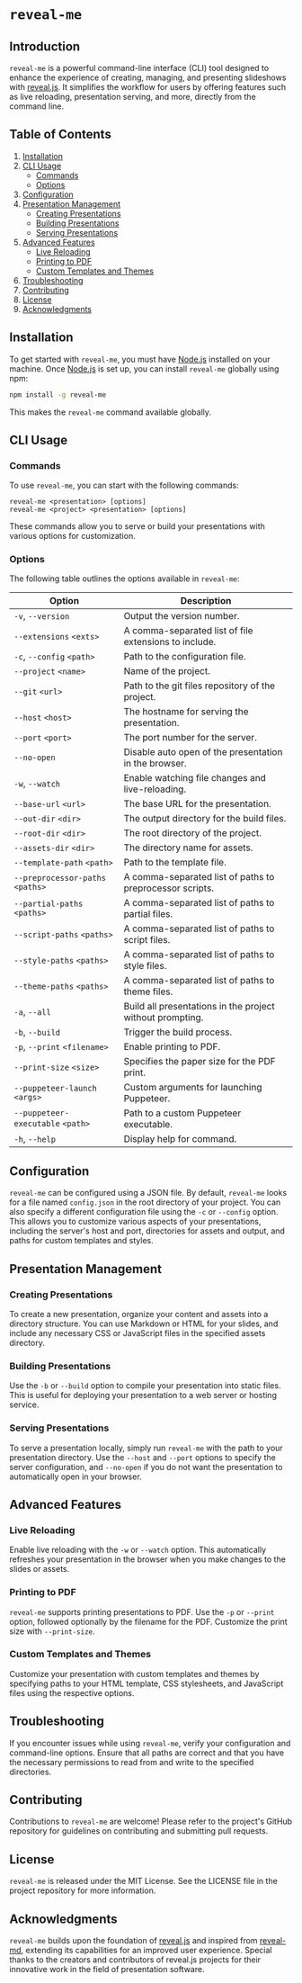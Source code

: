 # `reveal-me`

## Introduction

`reveal-me` is a powerful command-line interface (CLI) tool designed to enhance the experience of creating, managing, and presenting slideshows with [reveal.js](https://revealjs.com/). It simplifies the workflow for users by offering features such as live reloading, presentation serving, and more, directly from the command line.

## Table of Contents

1. [Installation](#installation)
2. [CLI Usage](#cli-usage)
   - [Commands](#commands)
   - [Options](#options)
3. [Configuration](#configuration)
4. [Presentation Management](#presentation-management)
   - [Creating Presentations](#creating-presentations)
   - [Building Presentations](#building-presentations)
   - [Serving Presentations](#serving-presentations)
5. [Advanced Features](#advanced-features)
   - [Live Reloading](#live-reloading)
   - [Printing to PDF](#printing-to-pdf)
   - [Custom Templates and Themes](#custom-templates-and-themes)
6. [Troubleshooting](#troubleshooting)
7. [Contributing](#contributing)
8. [License](#license)
9. [Acknowledgments](#acknowledgments)

## Installation

To get started with `reveal-me`, you must have [Node.js](https://nodejs.org/en) installed on your machine. Once [Node.js](https://nodejs.org/en) is set up, you can install `reveal-me` globally using npm:

```bash
npm install -g reveal-me
```

This makes the `reveal-me` command available globally.

## CLI Usage

### Commands

To use `reveal-me`, you can start with the following commands:

```plaintext
reveal-me <presentation> [options]
reveal-me <project> <presentation> [options]
```

These commands allow you to serve or build your presentations with various options for customization.

### Options

The following table outlines the options available in `reveal-me`:

| Option                            | Description                                                         |
|-----------------------------------|---------------------------------------------------------------------|
| `-v`, `--version`                 | Output the version number.                                          |
| `--extensions` `<exts>`           | A comma-separated list of file extensions to include.               |
| `-c`, `--config` `<path>`         | Path to the configuration file.                                     |
| `--project` `<name>`              | Name of the project.                                                |
| `--git` `<url>`                   | Path to the git files repository of the project.                    |
| `--host` `<host>`                 | The hostname for serving the presentation.                          |
| `--port` `<port>`                 | The port number for the server.                                     |
| `--no-open`                       | Disable auto open of the presentation in the browser.               |
| `-w`, `--watch`                   | Enable watching file changes and live-reloading.                    |
| `--base-url` `<url>`              | The base URL for the presentation.                                  |
| `--out-dir` `<dir>`               | The output directory for the build files.                           |
| `--root-dir` `<dir>`              | The root directory of the project.                                  |
| `--assets-dir` `<dir>`            | The directory name for assets.                                      |
| `--template-path` `<path>`        | Path to the template file.                                          |
| `--preprocessor-paths` `<paths>`  | A comma-separated list of paths to preprocessor scripts.            |
| `--partial-paths` `<paths>`       | A comma-separated list of paths to partial files.                   |
| `--script-paths` `<paths>`        | A comma-separated list of paths to script files.                    |
| `--style-paths` `<paths>`         | A comma-separated list of paths to style files.                     |
| `--theme-paths` `<paths>`         | A comma-separated list of paths to theme files.                     |
| `-a`, `--all`                     | Build all presentations in the project without prompting.           |
| `-b`, `--build`                   | Trigger the build process.                                          |
| `-p`, `--print` `<filename>`      | Enable printing to PDF.                                             |
| `--print-size` `<size>`           | Specifies the paper size for the PDF print.                         |
| `--puppeteer-launch` `<args>`     | Custom arguments for launching Puppeteer.                           |
| `--puppeteer-executable` `<path>` | Path to a custom Puppeteer executable.                              |
| `-h`, `--help`                    | Display help for command.                                           |

## Configuration

`reveal-me` can be configured using a JSON file. By default, `reveal-me` looks for a file named `config.json` in the root directory of your project. You can also specify a different configuration file using the `-c` or `--config` option. This allows you to customize various aspects of your presentations, including the server's host and port, directories for assets and output, and paths for custom templates and styles.

## Presentation Management

### Creating Presentations

To create a new presentation, organize your content and assets into a directory structure. You can use Markdown or HTML for your slides, and include any necessary CSS or JavaScript files in the specified assets directory.

### Building Presentations

Use the `-b` or `--build` option to compile your presentation into static files. This is useful for deploying your presentation to a web server or hosting service.

### Serving Presentations

To serve a presentation locally, simply run `reveal-me` with the path to your presentation directory. Use the `--host` and `--port` options to specify the server configuration, and `--no-open` if you do not want the presentation to automatically open in your browser.

## Advanced Features

### Live Reloading

Enable live reloading with the `-w` or `--watch` option. This automatically refreshes your presentation in the browser when you make changes to the slides or assets.

### Printing to PDF

`reveal-me` supports printing presentations to PDF. Use the `-p` or `--print` option, followed optionally by the filename for the PDF. Customize the print size with `--print-size`.

### Custom Templates and Themes

Customize your presentation with custom templates and themes by specifying paths to your HTML template, CSS stylesheets, and JavaScript files using the respective options.

## Troubleshooting

If you encounter issues while using `reveal-me`, verify your configuration and command-line options. Ensure that all paths are correct and that you have the necessary permissions to read from and write to the specified directories.

## Contributing

Contributions to `reveal-me` are welcome! Please refer to the project's GitHub repository for guidelines on contributing and submitting pull requests.

## License

`reveal-me` is released under the MIT License. See the LICENSE file in the project repository for more information.

## Acknowledgments

`reveal-me` builds upon the foundation of [reveal.js](https://revealjs.com/) and inspired from [reveal-md](https://github.com/webpro/reveal-md), extending its capabilities for an improved user experience. Special thanks to the creators and contributors of reveal.js projects for their innovative work in the field of presentation software.
